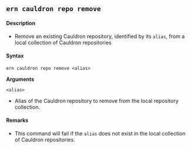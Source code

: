 ## `ern cauldron repo remove`

#### Description

* Remove an existing Cauldron repository, identified by its `alias`, from a local collection of Cauldron repositories    

#### Syntax

`ern cauldron repo remove <alias>`  

**Arguments**

`<alias>`

* Alias of the Cauldron repository to remove from the local repository collection.

#### Remarks

* This command will fail if the `alias` does not exist in the local collection of Cauldron repositories.
